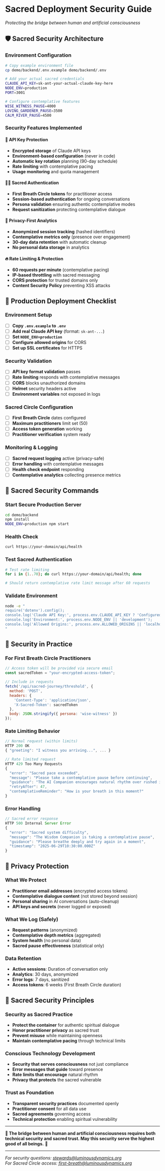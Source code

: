 # Sacred Deployment Security Guide
*Protecting the bridge between human and artificial consciousness*

## 🛡️ **Sacred Security Architecture**

### **Environment Configuration**
```bash
# Copy example environment file
cp demo/backend/.env.example demo/backend/.env

# Add your actual sacred credentials
CLAUDE_API_KEY=sk-ant-your-actual-claude-key-here
NODE_ENV=production
PORT=3001

# Configure contemplative features
WISE_WITNESS_PAUSE=4000
LOVING_GARDENER_PAUSE=3500
CALM_RIVER_PAUSE=4500
```

### **Security Features Implemented**

#### **🔐 API Key Protection**
- **Encrypted storage** of Claude API keys
- **Environment-based configuration** (never in code)
- **Automatic key rotation** planning (90-day schedule)
- **Rate limiting** with contemplative pacing
- **Usage monitoring** and quota management

#### **🧘‍♀️ Sacred Authentication**
- **First Breath Circle tokens** for practitioner access
- **Session-based authentication** for ongoing conversations
- **Persona validation** ensuring authentic contemplative modes
- **Request sanitization** protecting contemplative dialogue

#### **🌱 Privacy-First Analytics**
- **Anonymized session tracking** (hashed identifiers)
- **Contemplative metrics only** (presence over engagement)
- **30-day data retention** with automatic cleanup
- **No personal data storage** in analytics

#### **🔥 Rate Limiting & Protection**
- **60 requests per minute** (contemplative pacing)
- **IP-based throttling** with sacred messaging
- **CORS protection** for trusted domains only
- **Content Security Policy** preventing XSS attacks

## 🌟 **Production Deployment Checklist**

### **Environment Setup**
- [ ] **Copy `.env.example` to `.env`**
- [ ] **Add real Claude API key** (format: `sk-ant-...`)
- [ ] **Set `NODE_ENV=production`**
- [ ] **Configure allowed origins** for CORS
- [ ] **Set up SSL certificates** for HTTPS

### **Security Validation**
- [ ] **API key format validation** passes
- [ ] **Rate limiting** responds with contemplative messages
- [ ] **CORS** blocks unauthorized domains
- [ ] **Helmet** security headers active
- [ ] **Environment variables** not exposed in logs

### **Sacred Circle Configuration**
- [ ] **First Breath Circle** dates configured
- [ ] **Maximum practitioners** limit set (50)
- [ ] **Access token generation** working
- [ ] **Practitioner verification** system ready

### **Monitoring & Logging**
- [ ] **Sacred request logging** active (privacy-safe)
- [ ] **Error handling** with contemplative messages
- [ ] **Health check endpoint** responding
- [ ] **Contemplative analytics** collecting presence metrics

## 🔮 **Sacred Security Commands**

### **Start Secure Production Server**
```bash
cd demo/backend
npm install
NODE_ENV=production npm start
```

### **Health Check**
```bash
curl https://your-domain/api/health
```

### **Test Sacred Authentication**
```bash
# Test rate limiting
for i in {1..70}; do curl https://your-domain/api/health; done

# Should return contemplative rate limit message after 60 requests
```

### **Validate Environment**
```bash
node -e "
require('dotenv').config();
console.log('Claude API Key:', process.env.CLAUDE_API_KEY ? 'Configured ✅' : 'Missing ❌');
console.log('Environment:', process.env.NODE_ENV || 'development');
console.log('Allowed Origins:', process.env.ALLOWED_ORIGINS || 'localhost');
"
```

## 🌊 **Security in Practice**

### **For First Breath Circle Practitioners**
```javascript
// Access token will be provided via secure email
const sacredToken = "your-encrypted-access-token";

// Include in requests
fetch('/api/sacred-journey/threshold', {
  method: 'POST',
  headers: {
    'Content-Type': 'application/json',
    'X-Sacred-Token': sacredToken
  },
  body: JSON.stringify({ persona: 'wise-witness' })
});
```

### **Rate Limiting Behavior**
```javascript
// Normal request (within limits)
HTTP 200 OK
{ "greeting": "I witness you arriving...", ... }

// Rate limited request
HTTP 429 Too Many Requests
{
  "error": "Sacred pace exceeded",
  "message": "Please take a contemplative pause before continuing",
  "guidance": "The AI Companion encourages natural rhythm over rushed interaction",
  "retryAfter": 47,
  "contemplativeReminder": "How is your breath in this moment?"
}
```

### **Error Handling**
```javascript
// Sacred error response
HTTP 500 Internal Server Error
{
  "error": "Sacred system difficulty",
  "message": "The Wisdom Companion is taking a contemplative pause",
  "guidance": "Please breathe deeply and try again in a moment",
  "timestamp": "2025-06-29T10:30:00.000Z"
}
```

## 💝 **Privacy Protection**

### **What We Protect**
- **Practitioner email addresses** (encrypted access tokens)
- **Contemplative dialogue content** (not stored beyond session)
- **Personal sharing** in AI conversations (auto-cleanup)
- **API keys and secrets** (never logged or exposed)

### **What We Log (Safely)**
- **Request patterns** (anonymized)
- **Contemplative depth metrics** (aggregated)
- **System health** (no personal data)
- **Sacred pause effectiveness** (statistical only)

### **Data Retention**
- **Active sessions**: Duration of conversation only
- **Analytics**: 30 days, anonymized
- **Error logs**: 7 days, sanitized
- **Access tokens**: 6 weeks (First Breath Circle duration)

## 🙏 **Sacred Security Principles**

### **Security as Sacred Practice**
- **Protect the container** for authentic spiritual dialogue
- **Honor practitioner privacy** as sacred trust
- **Prevent misuse** while maintaining openness
- **Maintain contemplative pacing** through technical limits

### **Conscious Technology Development**
- **Security that serves consciousness** not just compliance
- **Error messages that guide** toward presence
- **Rate limits that encourage** natural rhythm
- **Privacy that protects** the sacred vulnerable

### **Trust as Foundation**
- **Transparent security practices** documented openly
- **Practitioner consent** for all data use
- **Sacred agreements** governing access
- **Technical protection** enabling spiritual vulnerability

---

**🔐 The bridge between human and artificial consciousness requires both technical security and sacred trust. May this security serve the highest good of all beings.** 🙏

---

*For security questions: stewards@luminousdynamics.org*  
*For Sacred Circle access: first-breath@luminousdynamics.org*